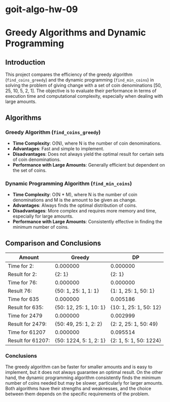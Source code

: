 # goit-algo-hw-09

# Greedy Algorithms and Dynamic Programming

## Introduction
This project compares the efficiency of the greedy algorithm (`find_coins_greedy`) and the dynamic programming (`find_min_coins`) in solving the problem of giving change with a set of coin denominations [50, 25, 10, 5, 2, 1]. The objective is to evaluate their performance in terms of execution time and computational complexity, especially when dealing with large amounts.

## Algorithms
### Greedy Algorithm (`find_coins_greedy`)
- **Time Complexity**: O(N), where N is the number of coin denominations.
- **Advantages**: Fast and simple to implement.
- **Disadvantages**: Does not always yield the optimal result for certain sets of coin denominations.
- **Performance with Large Amounts**: Generally efficient but dependent on the set of coins.

### Dynamic Programming Algorithm (`find_min_coins`)
- **Time Complexity**: O(N * M), where N is the number of coin denominations and M is the amount to be given as change.
- **Advantages**: Always finds the optimal distribution of coins.
- **Disadvantages**: More complex and requires more memory and time, especially for large amounts.
- **Performance with Large Amounts**: Consistently effective in finding the minimum number of coins.

## Comparison and Conclusions
|Amount|Greedy|DP|
|-----|----------|------|
|Time for 2:|0.000000|0.000000|
|Result for 2:|{2: 1}|{2: 1}|
|Time for 76:|0.000000|0.000000|
|Result 76:|{50: 1, 25: 1, 1: 1}|{1: 1, 25: 1, 50: 1}|
|Time for 635|0.000000|0.005186|
|Result for 635:|{50: 12, 25: 1, 10: 1}|{10: 1, 25: 1, 50: 12}|
|Time for 2479|0.000000|0.002999|
|Result for 2479:|{50: 49, 25: 1, 2: 2}|{2: 2, 25: 1, 50: 49}|
|Time for 61207|0.000000|0.095514|       
|Result for 61207:|{50: 1224, 5: 1, 2: 1}|{2: 1, 5: 1, 50: 1224}|

### Conclusions
The greedy algorithm can be faster for smaller amounts and is easy to implement, but it does not always guarantee an optimal result. On the other hand, the dynamic programming algorithm consistently finds the minimum number of coins needed but may be slower, particularly for larger amounts. Both algorithms have their strengths and weaknesses, and the choice between them depends on the specific requirements of the problem.
